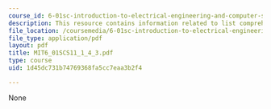 ```yaml
---
course_id: 6-01sc-introduction-to-electrical-engineering-and-computer-science-i-spring-2011
description: This resource contains information related to list comprehensions.
file_location: /coursemedia/6-01sc-introduction-to-electrical-engineering-and-computer-science-i-spring-2011/1d45dc731b74769368fa5cc7eaa3b2f4_MIT6_01SCS11_1_4_3.pdf
file_type: application/pdf
layout: pdf
title: MIT6_01SCS11_1_4_3.pdf
type: course
uid: 1d45dc731b74769368fa5cc7eaa3b2f4

---
```

None